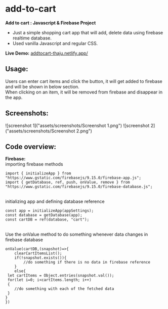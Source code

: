 # add-to-cart
**Add to cart : Javascript & Firebase Project** <br/>
 - Just a simple shopping cart app that will add, delete data using firebase realtime database. <br/>
 - Used vanilla Javascript and regular CSS.

**Live Demo:** [addtocart-thaju.netlify.app/](https://addtocart-thaju.netlify.app/)
<br/>

## Usage:
Users can enter cart items and click the button, it will get added to firebase and will be shown in below section.<br/>
When clicking on an item, it will be removed from firebase and disappear in the app.

## Screenshots:

![screenshot 1]("assets/screenshots/Screenshot 1.png") ![screenshot 2]("assets/screenshots/Screenshot 2.png")

## Code overview:
**Firebase:** <br/>
importing firebase methods
```
import { initializeApp } from "https://www.gstatic.com/firebasejs/9.15.0/firebase-app.js";
import { getDatabase, ref, push, onValue, remove } from "https://www.gstatic.com/firebasejs/9.15.0/firebase-database.js";
```
<br/>
initializing app and defining database reference
<br/>

```
const app = initializeApp(appSettings);
const database = getDatabase(app);
const cartDB = ref(database, "cart");
```
<br/>
Use the onValue method to do something whenever data changes in firebase database
<br/>

```
onValue(cartDB,(snapshot)=>{
    clearCartItemsList();
    if(!snapshot.exists()){
        //do something if there is no data in firebase reference
    }
    else{
 let cartItems = Object.entries(snapshot.val());
 for(let i=0; i<cartItems.length; i++)
 {
    //do something with each of the fetched data
 }
}
})
```
